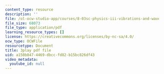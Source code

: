 ```yaml
---
content_type: resource
description: ''
file: /ol-ocw-studio-app/courses/8-03sc-physics-iii-vibrations-and-waves-fall-2016/a150b8474469dbccfd82b15bc826df43_RhIh1zw0-BM.pdf
file_size: 68073
file_type: application/pdf
learning_resource_types: []
license: https://creativecommons.org/licenses/by-nc-sa/4.0/
ocw_type: OCWFile
resourcetype: Document
title: 3play pdf file
uid: a150b847-4469-dbcc-fd82-b15bc826df43
video_metadata:
  youtube_id: null
---
```

